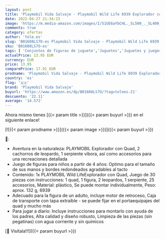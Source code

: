 ```yaml
---
layout: post
title: 'Playmobil Vida Salvaje - Playmobil Wild Life 6939 Explorador con Quad  A partir de 4 años'
date: 2022-04-27 21:34:23
image: 'https://m.media-amazon.com/images/I/51UE6aYbCHL._SL500_._SL400_.jpg'
comments: true
category: ofertas
author: 'tole.es'
slug: 'B01608LS7O-es Playmobil Vida Salvaje - Playmobil Wild Life 6939...'
sku: 'B01608LS7O-es'
tags: [ 'Conjuntos de figuras de juguete','Juguetes','Juguetes y juegos','Muñecos y figuras','playmobil','playmobil vida salvaje','🇪🇸', ]
actualPrice: 13.95 EUR
currency: EUR
price: 13.95
comparePrice: 17.91 EUR
prodname: 'Playmobil Vida Salvaje - Playmobil Wild Life 6939 Explorador con Quad  A partir de 4 años'
country: 'es'
flag: '🇪🇸'
brand: 'Playmobil Vida Salvaje'
buyurl: 'https://www.amazon.es/dp/B01608LS7O/?tag=tolees-21'
descuento: '22.11'
average: '14.572'
---
```


Ahora mismo tienes [{{< param title >}}]({{< param buyurl >}}) en el siguiente enlace!

[![{{< param prodname >}}]({{< param image >}})]({{< param buyurl >}})

🔎:

- Aventura en la naturaleza: PLAYMOBIL Explorador con Quad, 2 cachorros de leopardo, 1 serpiente víbora, así como accesorios para una recreaciones detallada
- Juego de figuras para niños a partir de 4 años: Optimo para el tamaño de sus manos y bordes redondeados agradables al tacto
- Contenido: 1x PLAYMOBIL Wild LifeExplorador con Quad, Juego de 30 piezas con instrucciones: 1 quad, 1 figura, 2 leopardos, 1 serpiente, 25 accesorios, Material: plástico, Se puede montar individualmente, Peso: aprox. 132 g, 6939
- Adecuado para la figura de un adulto, incluye motor de retroceso, Caja de transporte con tapa extraíble - se puede fijar en el portaequipajes del quad y mucho más
- Para jugar a diario: Incluye instrucciones para montarlo con ayuda de los padres, Alta calidad y diseño robusto, Limpieza de las piezas (sin pegatinas) con agua corriente y sin químicos

[🛒 Visítala!!!]({{< param buyurl >}})
